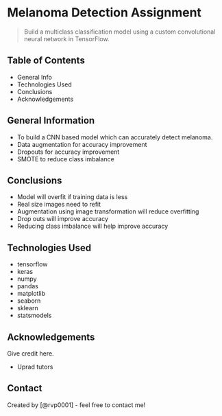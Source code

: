 # Melanoma Detection Assignment
> Build a multiclass classification model using a custom convolutional neural network in TensorFlow. 


## Table of Contents
* General Info
* Technologies Used
* Conclusions
* Acknowledgements

<!-- You can include any other section that is pertinent to your problem -->

## General Information
- To build a CNN based model which can accurately detect melanoma. 
- Data augmentation for accuracy improvement
- Dropouts for accuracy improvement
- SMOTE to reduce class imbalance

<!-- You don't have to answer all the questions - just the ones relevant to your project. -->

## Conclusions
- Model will overfit if training data is less
- Real size images need to refit
- Augmentation using image transformation will reduce overfitting
- Drop outs will improve accuracy
- Reducing class imbalance will help improve accuracy



<!-- You don't have to answer all the questions - just the ones relevant to your project. -->


## Technologies Used

- tensorflow
- keras
- numpy
- pandas
- matplotlib
- seaborn
- sklearn
- statsmodels


<!-- As the libraries versions keep on changing, it is recommended to mention the version of library used in this project -->

## Acknowledgements
Give credit here.
- Uprad tutors



## Contact
Created by [@rvp0001] - feel free to contact me!


